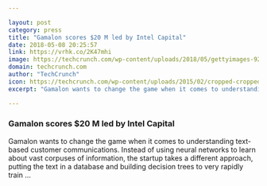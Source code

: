 ```yaml
---

layout: post
category: press
title: "Gamalon scores $20 M led by Intel Capital"
date: 2018-05-08 20:25:57
link: https://vrhk.co/2K47mhi
image: https://techcrunch.com/wp-content/uploads/2018/05/gettyimages-927047530.jpg?w=600
domain: techcrunch.com
author: "TechCrunch"
icon: https://techcrunch.com/wp-content/uploads/2015/02/cropped-cropped-favicon-gradient.png?w=180
excerpt: "Gamalon wants to change the game when it comes to understanding text-based customer communications. Instead of using neural networks to learn about vast corpuses of information, the startup takes a different approach, putting the text in a database and building decision trees to very rapidly train …"

---
```


### Gamalon scores $20 M led by Intel Capital

Gamalon wants to change the game when it comes to understanding text-based customer communications. Instead of using neural networks to learn about vast corpuses of information, the startup takes a different approach, putting the text in a database and building decision trees to very rapidly train …